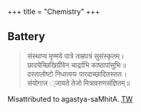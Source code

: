 +++
title = "Chemistry"
+++

## Battery

> संस्थाप्य मृण्मये पात्रे ताम्रपत्रं सुसंस्कृतम्।‌  
> छादयेच्छिखिग्रीवेन चार्द्रााभि काष्ठापांसुभिः॥  
> दस्तालोष्टो निधात्वयः पारदाच्छादितस्ततः।  
> संयोगाज ्जायते तेजो मित्रावरुणसंज्ञितम्‌॥

Misattributed to agastya-saMhitA. [TW](https://twitter.com/vedicgyaanindia/status/1501973903656177678)